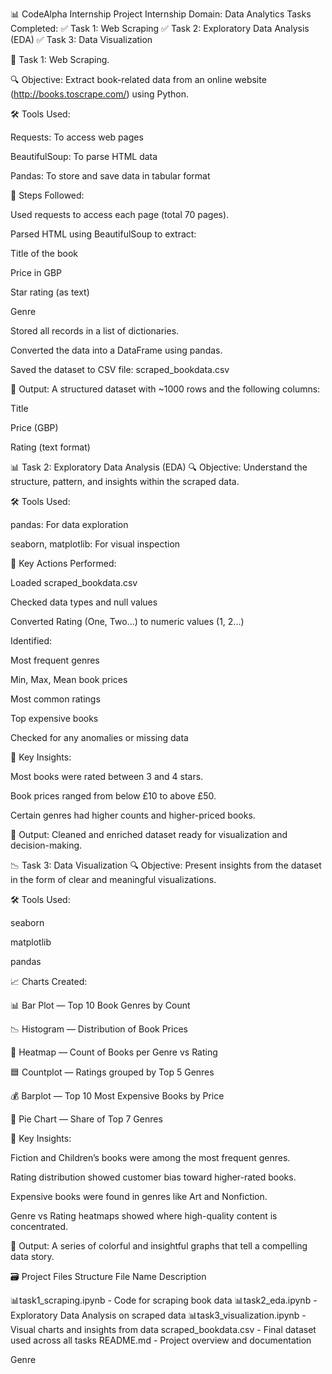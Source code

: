 📊 CodeAlpha Internship Project
Internship Domain: Data Analytics
Tasks Completed:
✅ Task 1: Web Scraping
✅ Task 2: Exploratory Data Analysis (EDA)
✅ Task 3: Data Visualization


🧩 Task 1: Web Scraping.

🔍 Objective:
Extract book-related data from an online website (http://books.toscrape.com/) using Python.

🛠 Tools Used:

Requests: To access web pages

BeautifulSoup: To parse HTML data

Pandas: To store and save data in tabular format

📝 Steps Followed:

Used requests to access each page (total 70 pages).

Parsed HTML using BeautifulSoup to extract:

Title of the book

Price in GBP

Star rating (as text)

Genre

Stored all records in a list of dictionaries.

Converted the data into a DataFrame using pandas.

Saved the dataset to CSV file: scraped_bookdata.csv

🎯 Output:
A structured dataset with ~1000 rows and the following columns:

Title

Price (GBP)

Rating (text format)


📊 Task 2: Exploratory Data Analysis (EDA)
🔍 Objective:
Understand the structure, pattern, and insights within the scraped data.

🛠 Tools Used:

pandas: For data exploration

seaborn, matplotlib: For visual inspection

📝 Key Actions Performed:

Loaded scraped_bookdata.csv

Checked data types and null values

Converted Rating (One, Two...) to numeric values (1, 2...)

Identified:

Most frequent genres

Min, Max, Mean book prices

Most common ratings

Top expensive books

Checked for any anomalies or missing data

🧠 Key Insights:

Most books were rated between 3 and 4 stars.

Book prices ranged from below £10 to above £50.

Certain genres had higher counts and higher-priced books.

🎯 Output:
Cleaned and enriched dataset ready for visualization and decision-making.


📉 Task 3: Data Visualization
🔍 Objective:
Present insights from the dataset in the form of clear and meaningful visualizations.

🛠 Tools Used:

seaborn

matplotlib

pandas

📈 Charts Created:

📊 Bar Plot — Top 10 Book Genres by Count

📉 Histogram — Distribution of Book Prices

🧊 Heatmap — Count of Books per Genre vs Rating

🟦 Countplot — Ratings grouped by Top 5 Genres

💰 Barplot — Top 10 Most Expensive Books by Price

🥧 Pie Chart — Share of Top 7 Genres

🧠 Key Insights:

Fiction and Children’s books were among the most frequent genres.

Rating distribution showed customer bias toward higher-rated books.

Expensive books were found in genres like Art and Nonfiction.

Genre vs Rating heatmaps showed where high-quality content is concentrated.

🎯 Output:
A series of colorful and insightful graphs that tell a compelling data story.

🗃 Project Files Structure
File Name	Description

📊task1_scraping.ipynb - Code for scraping book data
📊task2_eda.ipynb	- Exploratory Data Analysis on scraped data
📊task3_visualization.ipynb	- Visual charts and insights from data
scraped_bookdata.csv - Final dataset used across all tasks
README.md	- Project overview and documentation

Genre

